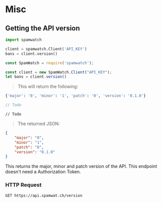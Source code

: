 # Misc
## Getting the API version

```python
import spamwatch

client = spamwatch.Client('API_KEY')
bans = client.version()
```

```javascript
const SpamWatch = require('spamwatch');

const client = new SpamWatch.Client("API_KEY");
let bans = client.version()
```

> This will return the following:

```python
{'major': '0', 'minor': '1', 'patch': '0', 'version': '0.1.0'}
```

```javascript
// Todo
```

```crystal
// Todo
```

> The returned JSON:

```json
{
    "major": "0",
    "minor": "1",
    "patch": "0",
    "version": "0.1.0"
}
```

This returns the major, minor and patch version of the API. This endpoint doesn't need a Authorization Token.

### HTTP Request

`GET https://api.spamwat.ch/version`
